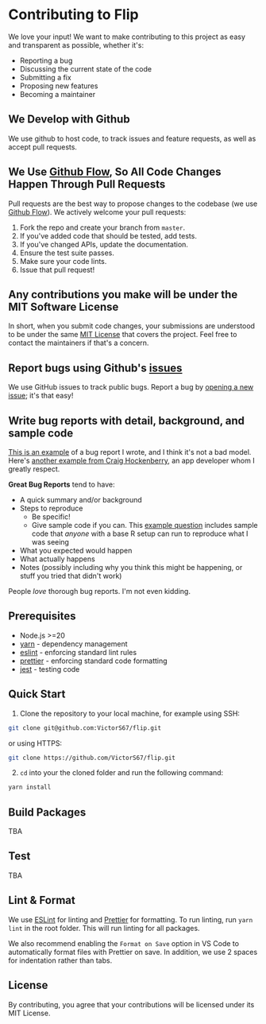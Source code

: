 # Contributing to Flip

We love your input! We want to make contributing to this project as easy and transparent as possible, whether it's:

- Reporting a bug
- Discussing the current state of the code
- Submitting a fix
- Proposing new features
- Becoming a maintainer

## We Develop with Github

We use github to host code, to track issues and feature requests, as well as accept pull requests.

## We Use [Github Flow](https://guides.github.com/introduction/flow/index.html), So All Code Changes Happen Through Pull Requests

Pull requests are the best way to propose changes to the codebase (we use [Github Flow](https://guides.github.com/introduction/flow/index.html)). We actively welcome your pull requests:

1. Fork the repo and create your branch from `master`.
2. If you've added code that should be tested, add tests.
3. If you've changed APIs, update the documentation.
4. Ensure the test suite passes.
5. Make sure your code lints.
6. Issue that pull request!

## Any contributions you make will be under the MIT Software License

In short, when you submit code changes, your submissions are understood to be under the same [MIT License](http://choosealicense.com/licenses/mit/) that covers the project. Feel free to contact the maintainers if that's a concern.

## Report bugs using Github's [issues](https://github.com/VictorS67/flip/issues)

We use GitHub issues to track public bugs. Report a bug by [opening a new issue](https://github.com/VictorS67/flip/issues/new); it's that easy!

## Write bug reports with detail, background, and sample code

[This is an example](http://stackoverflow.com/q/12488905/180626) of a bug report I wrote, and I think it's not a bad model. Here's [another example from Craig Hockenberry](http://www.openradar.me/11905408), an app developer whom I greatly respect.

**Great Bug Reports** tend to have:

- A quick summary and/or background
- Steps to reproduce
  - Be specific!
  - Give sample code if you can. This [example question](http://stackoverflow.com/q/12488905/180626) includes sample code that _anyone_ with a base R setup can run to reproduce what I was seeing
- What you expected would happen
- What actually happens
- Notes (possibly including why you think this might be happening, or stuff you tried that didn't work)

People _love_ thorough bug reports. I'm not even kidding.

## Prerequisites

- Node.js >=20
- [yarn](https://yarnpkg.com/getting-started/install) - dependency management
- [eslint](https://eslint.org/) - enforcing standard lint rules
- [prettier](https://prettier.io/) - enforcing standard code formatting
- [jest](https://jestjs.io/) - testing code

## Quick Start

1. Clone the repository to your local machine, for example using SSH:

```bash
git clone git@github.com:VictorS67/flip.git
```

or using HTTPS:

```bash
git clone https://github.com/VictorS67/flip.git
```

2. `cd` into your the cloned folder and run the following command:

```bash
yarn install
```

## Build Packages

TBA

## Test

TBA

## Lint & Format

We use [ESLint](https://eslint.org/) for linting and [Prettier](https://prettier.io/) for formatting. To run linting, run `yarn lint` in the root folder. This will run linting for all packages.

We also recommend enabling the `Format on Save` option in VS Code to automatically format files with Prettier on save. In addition, we use 2 spaces for indentation rather than tabs.

## License

By contributing, you agree that your contributions will be licensed under its MIT License.
